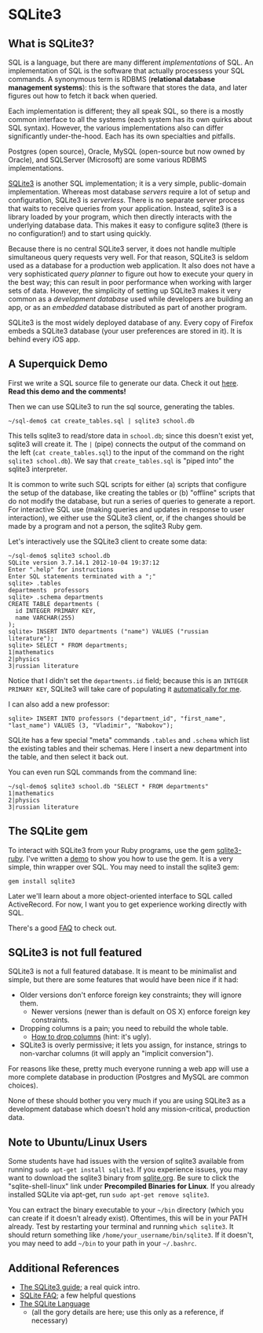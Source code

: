 # SQLite3

## What is SQLite3?

SQL is a language, but there are many different *implementations* of
SQL. An implementation of SQL is the software that actually processess
your SQL commands. A synonymous term is RDBMS (**relational database
management systems**): this is the software that stores the data, and
later figures out how to fetch it back when queried.

Each implementation is different; they all speak SQL, so there is a
mostly common interface to all the systems (each system has its own
quirks about SQL syntax). However, the various implementations also
can differ significantly under-the-hood. Each has its own specialties
and pitfalls.

Postgres (open source), Oracle, MySQL (open-source but now owned by
Oracle), and SQLServer (Microsoft) are some various RDBMS
implementations.

[SQLite3][sqlite-homepage] is another SQL implementation; it is a very
simple, public-domain implementation. Whereas most database *servers*
require a lot of setup and configuration, SQLite3 is *serverless*.
There is no separate server process that waits to receive queries from
your application. Instead, sqlite3 is a library loaded by your
program, which then directly interacts with the underlying database
data. This makes it easy to configure sqlite3 (there is no
configuration!) and to start using quickly.

Because there is no central SQLite3 server, it does not handle
multiple simultaneous query requests very well. For that reason,
SQLite3 is seldom used as a database for a production web
application. It also does not have a very sophisticated *query
planner* to figure out how to execute your query in the best way; this
can result in poor performance when working with larger sets of
data. However, the simplicity of setting up SQLite3 makes it very
common as a *development database* used while developers are building
an app, or as an *embedded* database distributed as part of another
program.

SQLite3 is the most widely deployed database of any. Every copy of
Firefox embeds a SQLite3 database (your user preferences are stored in
it). It is behind every iOS app.

## A Superquick Demo

First we write a SQL source file to generate our data. Check it out
[here][first-sql-demo]. **Read this demo and the comments!**

[first-sql-demo]: http://assets.aaonline.io/fullstack/sql/demos/create_tables.sql

Then we can use SQLite3 to run the sql source, generating the tables.

    ~/sql-demo$ cat create_tables.sql | sqlite3 school.db

This tells sqlite3 to read/store data in `school.db`; since this doesn't
exist yet, sqlite3 will create it. The `|` (pipe) connects the output of the
command on the left (`cat create_tables.sql`) to the input of the command on
the right `sqlite3 school.db`). We say that `create_tables.sql` is "piped
into" the sqlite3 interpreter.

It is common to write such SQL scripts for either (a) scripts that configure
the setup of the database, like creating the tables or (b) "offline" scripts
that do not modify the database, but run a series of queries to generate a
report. For interactive SQL use (making queries and updates in response to
user interaction), we either use the SQLite3 client, or, if the changes
should be made by a program and not a person, the sqlite3 Ruby gem.

Let's interactively use the SQLite3 client to create some data:

```
~/sql-demo$ sqlite3 school.db
SQLite version 3.7.14.1 2012-10-04 19:37:12
Enter ".help" for instructions
Enter SQL statements terminated with a ";"
sqlite> .tables
departments  professors
sqlite> .schema departments
CREATE TABLE departments (
  id INTEGER PRIMARY KEY,
  name VARCHAR(255)
);
sqlite> INSERT INTO departments ("name") VALUES ("russian literature");
sqlite> SELECT * FROM departments;
1|mathematics
2|physics
3|russian literature
```

Notice that I didn't set the `departments.id` field; because this is
an `INTEGER PRIMARY KEY`, SQLite3 will take care of populating it
[automatically for me][autoincrement].

[autoincrement]: http://www.sqlite.org/faq.html#q1

I can also add a new professor:

```
sqlite> INSERT INTO professors ("department_id", "first_name", "last_name") VALUES (3, "Vladimir", "Nabokov");
```

SQLite has a few special "meta" commands `.tables` and `.schema` which
list the existing tables and their schemas. Here I insert a new
department into the table, and then select it back out.

You can even run SQL commands from the command line:

```
~/sql-demo$ sqlite3 school.db "SELECT * FROM departments"
1|mathematics
2|physics
3|russian literature
```

## The SQLite gem

To interact with SQLite3 from your Ruby programs, use the gem
[sqlite3-ruby][sqlite-ruby-github]. I've written a
[demo][sqlite-ruby-demo] to show you how to use the gem. It is a very
simple, thin wrapper over SQL. You may need to install the sqlite3
gem:

    gem install sqlite3

Later we'll learn about a more object-oriented interface to SQL called
ActiveRecord. For now, I want you to get experience working directly
with SQL.

There's a good [FAQ](http://www.sqlite.org/faq.html) to check out.


## SQLite3 is not full featured

SQLite3 is not a full featured database. It is meant to be minimalist and
simple, but there are some features that would have been nice if it had:

* Older versions don't enforce foreign key constraints; they will
  ignore them.
    * Newer versions (newer than is default on OS X) enforce foreign key constraints.
* Dropping columns is a pain; you need to rebuild the whole table.
    * [How to drop columns][sqlite-add-drop] (hint: it's ugly).
* SQLite3 is overly permissive; it lets you assign, for instance, strings to
  non-varchar columns (it will apply an "implicit conversion").

For reasons like these, pretty much everyone running a web app will use a
more complete database in production (Postgres and MySQL are common choices).

None of these should bother you very much if you are using SQLite3 as a
development database which doesn't hold any mission-critical,
production data.

## Note to Ubuntu/Linux Users

Some students have had issues with the version of sqlite3 available from running 
`sudo apt-get install sqlite3`.
If you experience issues, you may want to download the sqlite3 binary from [sqlite.org][sqlite-download].
Be sure to click the "sqlite-shell-linux" link under **Precompiled Binaries for Linux**.
If you already installed SQLite via apt-get, run `sudo apt-get remove sqlite3`.

You can extract the binary executable to your `~/bin` directory (which you can create if
it doesn't already exist). Oftentimes, this will be in your PATH already. Test by
restarting your terminal and running `which sqlite3`. It should return something like
`/home/your_username/bin/sqlite3`. If it doesn't, you may need to add `~/bin` to your
path in your `~/.bashrc`.

[sqlite-add-drop]: http://www.sqlite.org/faq.html#q11

## Additional References

* [The SQLite3 guide][sqlite-guide]; a real quick intro.
* [SQLite FAQ](http://www.sqlite.org/faq.html); a few helpful questions
* [The SQLite Language][sqlite-lang]
    * (all the gory details are here; use this only as a reference, if
      necessary)

[sqlite-homepage]: http://www.sqlite.org/
[sqlite-guide]: http://www.sqlite.org/sqlite.html
[sqlite-faq]: http://www.sqlite.org/faq.html
[sqlite-lang]: http://www.sqlite.org/lang.html

[sqlite-ruby-github]: https://github.com/luislavena/sqlite3-ruby
[sqlite-ruby-demo]: http://assets.aaonline.io/fullstack/sql/demos/school.rb
[sqlite-download]: http://sqlite.org/download.html
